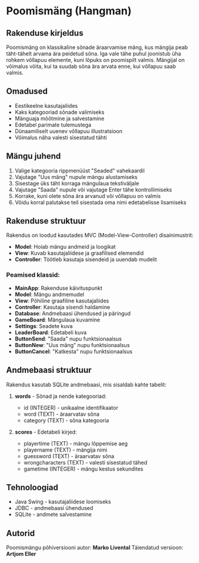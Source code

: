 # Poomismäng (Hangman)

## Rakenduse kirjeldus
Poomismäng on klassikaline sõnade äraarvamise mäng, kus mängija peab täht-tähelt arvama ära peidetud sõna. Iga vale tähe puhul joonistub üha rohkem võllapuu elemente, kuni lõpuks on poomispilt valmis. Mängijal on võimalus võita, kui ta suudab sõna ära arvata enne, kui võllapuu saab valmis.

## Omadused
- Eestikeelne kasutajaliides
- Kaks kategooriad sõnade valimiseks
- Mänguaja mõõtmine ja salvestamine
- Edetabel parimate tulemustega
- Dünaamiliselt uuenev võllapuu illustratsioon
- Võimalus näha valesti sisestatud tähti



## Mängu juhend
1. Valige kategooria rippmenüüst "Seaded" vahekaardil
2. Vajutage "Uus mäng" nupule mängu alustamiseks
3. Sisestage üks täht korraga mängulaua tekstiväljale
4. Vajutage "Saada" nupule või vajutage Enter tähe kontrollimiseks
5. Korrake, kuni olete sõna ära arvanud või võllapuu on valmis
6. Võidu korral palutakse teil sisestada oma nimi edetabelisse lisamiseks

## Rakenduse struktuur
Rakendus on loodud kasutades MVC (Model-View-Controller) disainimustrit:
- **Model**: Hoiab mängu andmeid ja loogikat
- **View**: Kuvab kasutajaliidese ja graafilised elemendid
- **Controller**: Töötleb kasutaja sisendeid ja uuendab mudelit

### Peamised klassid:
- **MainApp**: Rakenduse käivituspunkt
- **Model**: Mängu andmemudel
- **View**: Põhiline graafiline kasutajaliides
- **Controller**: Kasutaja sisendi haldamine
- **Database**: Andmebaasi ühendused ja päringud
- **GameBoard**: Mängulaua kuvamine
- **Settings**: Seadete kuva
- **LeaderBoard**: Edetabeli kuva
- **ButtonSend**: "Saada" nupu funktsionaalsus
- **ButtonNew**: "Uus mäng" nupu funktsionaalsus
- **ButtonCancel**: "Katkesta" nupu funktsionaalsus

## Andmebaasi struktuur
Rakendus kasutab SQLite andmebaasi, mis sisaldab kahte tabelit:
1. **words** - Sõnad ja nende kategooriad:
    - id (INTEGER) - unikaalne identifikaator
    - word (TEXT) - äraarvatav sõna
    - category (TEXT) - sõna kategooria

2. **scores** - Edetabeli kirjed:
    - playertime (TEXT) - mängu lõppemise aeg
    - playername (TEXT) - mängija nimi
    - guessword (TEXT) - äraarvatav sõna
    - wrongcharacters (TEXT) - valesti sisestatud tähed
    - gametime (INTEGER) - mängu kestus sekundites

## Tehnoloogiad
- Java Swing - kasutajaliidese loomiseks
- JDBC - andmebaasi ühendused
- SQLite - andmete salvestamine

## Autorid
Poomismängu põhiversiooni autor: **Marko Livental**
Täiendatud versioon: **Artjom Eller**